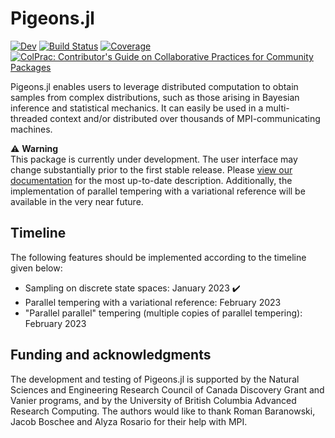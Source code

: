 # Pigeons.jl

<!---
[![Stable](https://img.shields.io/badge/docs-stable-blue.svg)](https://github.com/Julia-Tempering/Pigeons.jl/stable/)
--->
[![Dev](https://img.shields.io/badge/docs-dev-blue.svg)](https://julia-tempering.github.io/Pigeons.jl/dev/)
[![Build Status](https://github.com/Julia-Tempering/Pigeons.jl/actions/workflows/CI.yml/badge.svg?branch=main)](https://github.com/Julia-Tempering/Pigeons.jl/actions/workflows/CI.yml?query=branch%3Amain)
[![Coverage](https://codecov.io/gh/Julia-Tempering/Pigeons.jl/branch/main/graph/badge.svg)](https://codecov.io/gh/Julia-Tempering/Pigeons.jl)
[![ColPrac: Contributor's Guide on Collaborative Practices for Community Packages](https://img.shields.io/badge/ColPrac-Contributor's%20Guide-blueviolet)](https://github.com/SciML/ColPrac)

Pigeons.jl enables users to leverage distributed computation to obtain samples from complex distributions, such as those arising in Bayesian inference and statistical mechanics. It can easily be used in a multi-threaded context and/or distributed over thousands of MPI-communicating machines.

:warning: **Warning** <br>
This package is currently under development. The user interface may change substantially prior to the first stable release.
Please [view our documentation](https://julia-tempering.github.io/Pigeons.jl/dev/) for the most up-to-date description. Additionally, the implementation of parallel tempering
with a variational reference will be available in the very near future.


## Timeline

The following features should be implemented according to the timeline given below:
- Sampling on discrete state spaces: January 2023 :heavy_check_mark:
- Parallel tempering with a variational reference: February 2023
- "Parallel parallel" tempering (multiple copies of parallel tempering): February 2023

## Funding and acknowledgments 

The development and testing of Pigeons.jl is supported by the Natural Sciences and Engineering Research Council of Canada Discovery Grant and Vanier programs, and by the University of British Columbia Advanced Research Computing. The authors would like to thank Roman Baranowski, Jacob Boschee and Alyza Rosario for their help with MPI.
